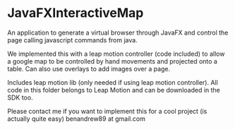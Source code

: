 # JavaFXInteractiveMap

An application to generate a virtual browser through JavaFX and control the page calling javascript commands from java.

We implemented this with a leap motion controller (code included) to allow a google map to be controlled by hand movements and projected onto a table. Can also use overlays to add images over a page.

Includes leap motion lib (only needed if using leap motion controller). All code in this folder belongs to Leap Motion and can be downloaded in the SDK too.

Please contact me if you want to implement this for a cool project (is actually quite easy)
benandrew89 at gmail.com
